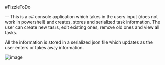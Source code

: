 #FizzleToDo

-- This is a c# console application which takes in the users input (does not work in powershell) and creates, stores and serialized task information.
The user can create new tasks, edit existing ones, remove old ones and view all tasks.

All the information is stored in a serialized json file which updates as the user enters or takes away information.

![image](https://user-images.githubusercontent.com/25106878/205512778-106b57c0-ec27-4c59-8f95-1f12b258585b.png)
